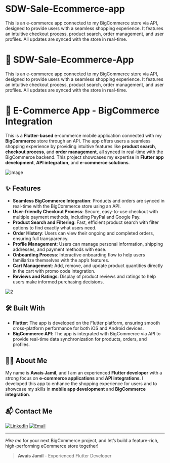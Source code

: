 # SDW-Sale-Ecommerce-app
 This is an e-commerce app connected to my BigCommerce store via API, designed to provide users with a seamless shopping experience. It features an intuitive checkout process, product search, order management, and user profiles. All updates are synced with the store in real-time.
# 🚀 SDW-Sale-Ecommerce-App
 This is an e-commerce app connected to my BigCommerce store via API, designed to provide users with a seamless shopping experience. It features an intuitive checkout process, product search, order management, and user profiles. All updates are synced with the store in real-time.

# 🛒 E-Commerce App - BigCommerce Integration

This is a **Flutter-based** e-commerce mobile application connected with my **BigCommerce** store through an API. The app offers users a seamless shopping experience by providing intuitive features like **product search**, **checkout process**, and **order management**, all synced in real-time with the BigCommerce backend. This project showcases my expertise in **Flutter app development**, **API integration**, and **e-commerce solutions**.

![image](https://github.com/user-attachments/assets/dd3f061c-dc91-4648-a448-9f738293b3af)

## ✨ Features

- **Seamless BigCommerce Integration**: Products and orders are synced in real-time with the BigCommerce store using an API.
- **User-friendly Checkout Process**: Secure, easy-to-use checkout with multiple payment methods, including PayPal and Google Pay.
- **Product Search and Filtering**: Fast, efficient product search with filter options to find exactly what users need.
- **Order History**: Users can view their ongoing and completed orders, ensuring full transparency.
- **Profile Management**: Users can manage personal information, shipping addresses, and payment methods with ease.
- **Onboarding Process**: Interactive onboarding flow to help users familiarize themselves with the app’s features.
- **Cart Management**: Add, remove, and update product quantities directly in the cart with promo code integration.
- **Reviews and Ratings**: Display of product reviews and ratings to help users make informed purchasing decisions.

![2](https://github.com/user-attachments/assets/6e0ba158-fbb2-413f-bb7e-73a726e7159a)

## 🛠️ Built With

- **Flutter**: The app is developed on the Flutter platform, ensuring smooth cross-platform performance for both iOS and Android devices.
- **BigCommerce API**: The app is integrated with BigCommerce via API to provide real-time data synchronization for products, orders, and profiles.

## 👨‍💻 About Me

My name is **Awais Jamil**, and I am an experienced **Flutter developer** with a strong focus on **e-commerce applications** and **API integrations**. I developed this app to enhance the shopping experience for users and to showcase my skills in **mobile app development** and **BigCommerce integration**.
## 📬 Contact Me

[![LinkedIn](https://img.shields.io/badge/LinkedIn-Connect-blue?style=for-the-badge&logo=linkedin)](https://www.linkedin.com/in/muhammad-awais-a29b28146/)
[![Email](https://img.shields.io/badge/Email-Contact%20Me-orange?style=for-the-badge&logo=gmail)](mailto:sajidjamil.met@gmail.com)

---

*Hire me* for your next BigCommerce project, and let’s build a feature-rich, high-performing eCommerce store together!
> **Awais Jamil** - Experienced Flutter Developer 
